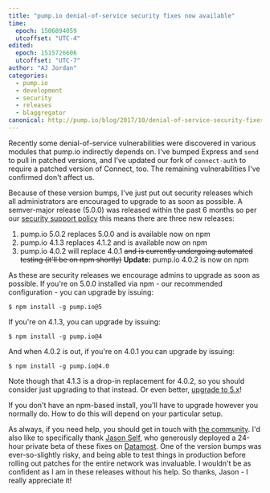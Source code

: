 ```yaml
---
title: "pump.io denial-of-service security fixes now available"
time:
  epoch: 1506894059
  utcoffset: "UTC-4"
edited:
  epoch: 1515726606
  utcoffset: "UTC-7"
author: "AJ Jordan"
categories:
  - pump.io
  - development
  - security
  - releases
  - blaggregator
canonical: http://pump.io/blog/2017/10/denial-of-service-security-fixes-now-available
---
```


Recently some denial-of-service vulnerabilities were discovered in various modules that pump.io indirectly depends on. I've bumped Express and `send` to pull in patched versions, and I've updated our fork of `connect-auth` to require a patched version of Connect, too. The remaining vulnerabilities I've confirmed don't affect us.

Because of these version bumps, I've just put out security releases which all administrators are encouraged to upgrade to as soon as possible. A semver-major release (5.0.0) was released within the past 6 months so per our [security support policy][security] this means there are three new releases:

1. pump.io 5.0.2 replaces 5.0.0 and is available now on npm
2. pump.io 4.1.3 replaces 4.1.2 and is available now on npm
3. pump.io 4.0.2 will replace 4.0.1 <strike>and is currently undergoing automated testing (it'll be on npm shortly)</strike> **Update:** pump.io 4.0.2 is now on npm

As these are security releases we encourage admins to upgrade as soon as possible. If you're on 5.0.0 installed via npm - our recommended configuration - you can upgrade by issuing:

    $ npm install -g pump.io@5

If you're on 4.1.3, you can upgrade by issuing:

    $ npm install -g pump.io@4

And when 4.0.2 is out, if you're on 4.0.1 you can upgrade by issuing:

    $ npm install -g pump.io@4.0

Note though that 4.1.3 is a drop-in replacement for 4.0.2, so you should consider just upgrading to that instead. Or even better, [upgrade to 5.x][]!

If you don't have an npm-based install, you'll have to upgrade however you normally do. How to do this will depend on your particular setup.

As always, if you need help, you should get in touch with [the community][]. I'd also like to specifically thank [Jason Self][], who generously deployed a 24-hour private beta of these fixes on [Datamost][]. One of the version bumps was ever-so-slightly risky, and being able to test things in production before rolling out patches for the entire network was invaluable. I wouldn't be as confident as I am in these releases without his help. So thanks, Jason - I really appreciate it!

 [security]: https://github.com/pump-io/pump.io/wiki/Security
 [upgrade to 5.x]: https://pumpio.readthedocs.io/en/latest/upgrades/4.x-to-5.x.html
 [the community]: https://github.com/pump-io/pump.io/wiki/Community
 [Jason Self]: https://identi.ca/jxself
 [Datamost]: https://datamost.com/
